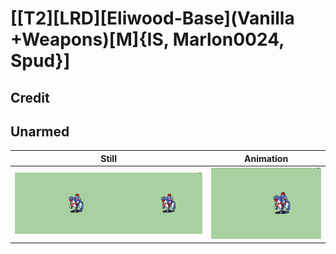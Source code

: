 # [\[T2\]\[LRD\]\[Eliwood-Base\]\(Vanilla +Weapons\)\[M\]{IS, Marlon0024, Spud}]

## Credit


	
## Unarmed

| Still | Animation |
| :---: | :-------: |
| ![Unarmed still](./Unarmed_000.png) | ![Unarmed animation](./Unarmed.gif) |
